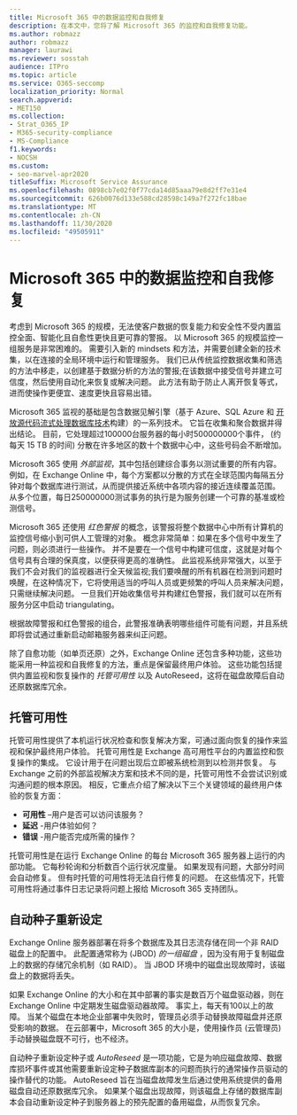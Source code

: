 ```yaml
---
title: Microsoft 365 中的数据监控和自我修复
description: 在本文中，您将了解 Microsoft 365 的监控和自我修复功能。
ms.author: robmazz
author: robmazz
manager: laurawi
ms.reviewer: sosstah
audience: ITPro
ms.topic: article
ms.service: O365-seccomp
localization_priority: Normal
search.appverid:
- MET150
ms.collection:
- Strat_O365_IP
- M365-security-compliance
- MS-Compliance
f1.keywords:
- NOCSH
ms.custom:
- seo-marvel-apr2020
titleSuffix: Microsoft Service Assurance
ms.openlocfilehash: 0898cb7e02f0f77cda14d85aaa79e8d2ff7e31e4
ms.sourcegitcommit: 626b0076d133e588cd28598c149a7f272fc18bae
ms.translationtype: MT
ms.contentlocale: zh-CN
ms.lasthandoff: 11/30/2020
ms.locfileid: "49505911"
---
```

# <a name="data-monitoring-and-self-healing-in-microsoft-365"></a>Microsoft 365 中的数据监控和自我修复

考虑到 Microsoft 365 的规模，无法使客户数据的恢复能力和安全性不受内置监控全面、智能化且自愈性更快且更可靠的警报。 以 Microsoft 365 的规模监控一组服务是非常困难的。 需要引入新的 mindsets 和方法，并需要创建全新的技术集，以在连接的全局环境中运行和管理服务。 我们已从传统监控数据收集和筛选的方法中移走，以创建基于数据分析的方法的警报;在该数据中接受信号并建立可信度，然后使用自动化来恢复或解决问题。 此方法有助于防止人离开恢复等式，进而使操作更便宜、速度更快且容易出错。 

Microsoft 365 监视的基础是包含数据见解引擎（基于 Azure、SQL Azure 和 [开放源代码流式处理数据库技术](https://cassandra.apache.org/)构建）的一系列技术。 它旨在收集和聚合数据并得出结论。 目前，它处理超过100000台服务器的每小时500000000个事件， (约每天 15 TB 的时间) 分散在许多地区的数十个数据中心中，这些号码会不断增加。 

Microsoft 365 使用 *外部监视*，其中包括创建综合事务以测试重要的所有内容。 例如，在 Exchange Online 中，每个方案都以分散的方式在全球范围内每隔五分钟对每个数据库进行测试，从而提供接近系统中各项内容的接近连续覆盖范围。 从多个位置，每日250000000测试事务的执行是为服务创建一个可靠的基准或检测信号。 

Microsoft 365 还使用 *红色警报* 的概念，该警报将整个数据中心中所有计算机的监控信号缩小到可供人工管理的对象。 概念非常简单：如果在多个信号中发生了问题，则必须进行一些操作。 并不是要在一个信号中构建可信度，这就是对每个信号具有合理的保真度，以便获得更高的准确性。 此监视系统非常强大，以至于我们不会对我们的监视器进行全天候监视;我们要唤醒的所有机器在检测到问题时唤醒，在这种情况下，它将使用适当的呼叫人员或更频繁的呼叫人员来解决问题，只需继续解决问题。 一旦我们开始收集信号并构建红色警报，我们就可以在所有服务分区中启动 triangulating。 

根据故障警报和红色警报的组合，此警报准确表明哪些组件可能有问题，并且系统即将尝试通过重新启动邮箱服务器来纠正问题。 

除了自愈功能（如单页还原）之外，Exchange Online 还包含多种功能，这些功能采用一种监视和自我修复的方法，重点是保留最终用户体验。 这些功能包括提供内置监视和恢复操作的 *托管可用性* 以及 AutoReseed，这将在磁盘故障后自动还原数据库冗余。 

## <a name="managed-availability"></a>托管可用性 

托管可用性提供了本机运行状况检查和恢复解决方案，可通过面向恢复的操作来监视和保护最终用户体验。 托管可用性是 Exchange 高可用性平台的内置监控和恢复操作的集成。 它设计用于在问题出现后立即被系统检测到以检测并恢复。 与 Exchange 之前的外部监视解决方案和技术不同的是，托管可用性不会尝试识别或沟通问题的根本原因。 相反，它重点介绍了解决以下三个关键领域的最终用户体验的恢复方面：

- **可用性** –用户是否可以访问该服务？ 
- **延迟** -用户体验如何？ 
- **错误** -用户能否完成所需的操作？ 

托管可用性是在运行 Exchange Online 的每台 Microsoft 365 服务器上运行的内部功能。 它每秒轮询和分析数百个运行状况度量。 如果发现有问题，大部分时间会自动修复。 但有时托管的可用性将无法自行修复的问题。 在这些情况下，托管可用性将通过事件日志记录将问题上报给 Microsoft 365 支持团队。

## <a name="autoreseed"></a>自动种子重新设定

Exchange Online 服务器部署在将多个数据库及其日志流存储在同一个非 RAID 磁盘上的配置中。 此配置通常称为 (JBOD) *的一组磁盘* ，因为没有用于复制磁盘上的数据的存储冗余机制（如 RAID）。 当 JBOD 环境中的磁盘出现故障时，该磁盘上的数据将丢失。 

如果 Exchange Online 的大小和在其中部署的事实是数百万个磁盘驱动器，则在 Exchange Online 中定期发生磁盘驱动器故障。 事实上，每天有100以上的故障。 当某个磁盘在本地企业部署中失败时，管理员必须手动替换故障磁盘并还原受影响的数据。 在云部署中，Microsoft 365 的大小是，使用操作员 (云管理员) 手动替换磁盘既不可行，也不经济。 

自动种子重新设定种子或 *AutoReseed* 是一项功能，它是为响应磁盘故障、数据库损坏事件或其他需要重新设定种子数据库副本的问题而执行的通常操作员驱动的操作替代的功能。 AutoReseed 旨在当磁盘故障发生后通过使用系统提供的备用磁盘自动还原数据库冗余。 如果某个磁盘出现故障，则该磁盘上存储的数据库副本会自动重新设定种子到服务器上的预先配置的备用磁盘，从而恢复冗余。 